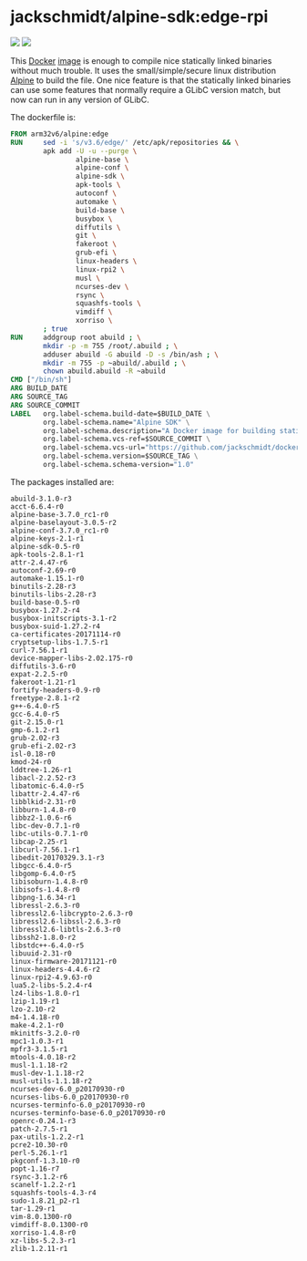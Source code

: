 # jackschmidt/alpine-sdk:edge-rpi

[![](https://images.microbadger.com/badges/image/jackschmidt/alpine-sdk:edge-rpi.svg)](https://microbadger.com/images/jackschmidt/alpine-sdk:edge-rpi "Get your own image badge on microbadger.com")
[![](https://images.microbadger.com/badges/commit/jackschmidt/alpine-sdk.svg)](https://microbadger.com/images/jackschmidt/alpine-sdk "Get your own commit badge on microbadger.com")

This [Docker](https://store.docker.com/search?offering=community&type=edition) [image](https://hub.docker.com/r/jackschmidt/alpine-sdk:edge-rpi) is enough to compile nice statically linked binaries without much trouble. It uses the small/simple/secure linux distribution [Alpine](https://alpinelinux.org/) to build the file. One nice feature is that the statically linked binaries can use some features that normally require a GLibC version match, but now can run in any version of GLibC.

The dockerfile is:
```Dockerfile
FROM arm32v6/alpine:edge
RUN     sed -i 's/v3.6/edge/' /etc/apk/repositories && \
        apk add -U -u --purge \
                alpine-base \
                alpine-conf \
                alpine-sdk \
                apk-tools \
                autoconf \
                automake \
                build-base \
                busybox \
                diffutils \
                git \
                fakeroot \
                grub-efi \
                linux-headers \
                linux-rpi2 \
                musl \
                ncurses-dev \
                rsync \
                squashfs-tools \
                vimdiff \
                xorriso \
        ; true
RUN     addgroup root abuild ; \
        mkdir -p -m 755 /root/.abuild ; \
        adduser abuild -G abuild -D -s /bin/ash ; \
        mkdir -m 755 -p ~abuild/.abuild ; \
        chown abuild.abuild -R ~abuild
CMD ["/bin/sh"]
ARG BUILD_DATE
ARG SOURCE_TAG
ARG SOURCE_COMMIT
LABEL   org.label-schema.build-date=$BUILD_DATE \
        org.label-schema.name="Alpine SDK" \
        org.label-schema.description="A Docker image for building static binaries using Alpine SDK" \
        org.label-schema.vcs-ref=$SOURCE_COMMIT \
        org.label-schema.vcs-url="https://github.com/jackschmidt/docker-alpine-sdk" \
        org.label-schema.version=$SOURCE_TAG \
        org.label-schema.schema-version="1.0"
```

The packages installed are:
```
abuild-3.1.0-r3
acct-6.6.4-r0
alpine-base-3.7.0_rc1-r0
alpine-baselayout-3.0.5-r2
alpine-conf-3.7.0_rc1-r0
alpine-keys-2.1-r1
alpine-sdk-0.5-r0
apk-tools-2.8.1-r1
attr-2.4.47-r6
autoconf-2.69-r0
automake-1.15.1-r0
binutils-2.28-r3
binutils-libs-2.28-r3
build-base-0.5-r0
busybox-1.27.2-r4
busybox-initscripts-3.1-r2
busybox-suid-1.27.2-r4
ca-certificates-20171114-r0
cryptsetup-libs-1.7.5-r1
curl-7.56.1-r1
device-mapper-libs-2.02.175-r0
diffutils-3.6-r0
expat-2.2.5-r0
fakeroot-1.21-r1
fortify-headers-0.9-r0
freetype-2.8.1-r2
g++-6.4.0-r5
gcc-6.4.0-r5
git-2.15.0-r1
gmp-6.1.2-r1
grub-2.02-r3
grub-efi-2.02-r3
isl-0.18-r0
kmod-24-r0
lddtree-1.26-r1
libacl-2.2.52-r3
libatomic-6.4.0-r5
libattr-2.4.47-r6
libblkid-2.31-r0
libburn-1.4.8-r0
libbz2-1.0.6-r6
libc-dev-0.7.1-r0
libc-utils-0.7.1-r0
libcap-2.25-r1
libcurl-7.56.1-r1
libedit-20170329.3.1-r3
libgcc-6.4.0-r5
libgomp-6.4.0-r5
libisoburn-1.4.8-r0
libisofs-1.4.8-r0
libpng-1.6.34-r1
libressl-2.6.3-r0
libressl2.6-libcrypto-2.6.3-r0
libressl2.6-libssl-2.6.3-r0
libressl2.6-libtls-2.6.3-r0
libssh2-1.8.0-r2
libstdc++-6.4.0-r5
libuuid-2.31-r0
linux-firmware-20171121-r0
linux-headers-4.4.6-r2
linux-rpi2-4.9.63-r0
lua5.2-libs-5.2.4-r4
lz4-libs-1.8.0-r1
lzip-1.19-r1
lzo-2.10-r2
m4-1.4.18-r0
make-4.2.1-r0
mkinitfs-3.2.0-r0
mpc1-1.0.3-r1
mpfr3-3.1.5-r1
mtools-4.0.18-r2
musl-1.1.18-r2
musl-dev-1.1.18-r2
musl-utils-1.1.18-r2
ncurses-dev-6.0_p20170930-r0
ncurses-libs-6.0_p20170930-r0
ncurses-terminfo-6.0_p20170930-r0
ncurses-terminfo-base-6.0_p20170930-r0
openrc-0.24.1-r3
patch-2.7.5-r1
pax-utils-1.2.2-r1
pcre2-10.30-r0
perl-5.26.1-r1
pkgconf-1.3.10-r0
popt-1.16-r7
rsync-3.1.2-r6
scanelf-1.2.2-r1
squashfs-tools-4.3-r4
sudo-1.8.21_p2-r1
tar-1.29-r1
vim-8.0.1300-r0
vimdiff-8.0.1300-r0
xorriso-1.4.8-r0
xz-libs-5.2.3-r1
zlib-1.2.11-r1
```
